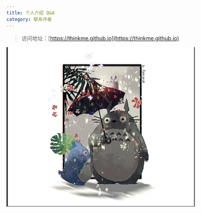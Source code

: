 ```yaml
---
title: 个人介绍 Q&A
category: 联系作者
---
```

>访问地址：[https://thinkme.github.io](https://thinkme.github.io)

![](../.vuepress/public/longmao.png)